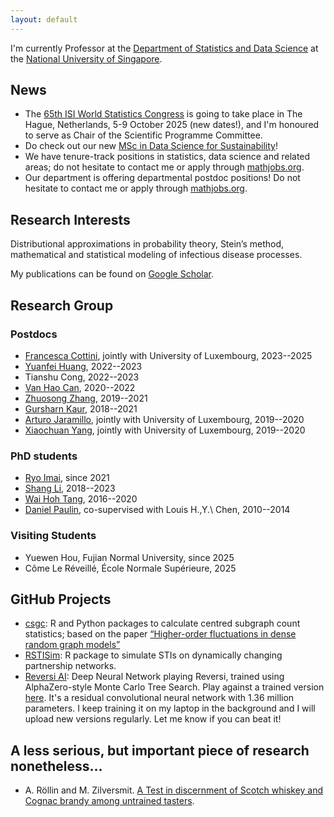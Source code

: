 ```yaml
---
layout: default
---
```


I'm currently Professor at the [Department of Statistics and Data Science](https://www.stat.nus.edu.sg) at the [National University of Singapore](https://www.nus.edu.sg).

## News

* The [65th ISI World Statistics Congress](https://www.isi-next.org/conferences/wsc2025/) is going to take place in The Hague, Netherlands, 5-9 October 2025 (new dates!), and I'm honoured to serve as Chair of the Scientific Programme Committee. 
* Do check out our new [MSc in Data Science for Sustainability](https://www.stat.nus.edu.sg/prospective-students/graduate-programme/msc-in-data-science-for-sustainability/)!
* We have tenure-track positions in statistics, data science and related areas; do not hesitate to contact me or apply through [mathjobs.org](https://www.mathjobs.org/jobs/list/24646).
* Our department is offering departmental postdoc positions! Do not hesitate to contact me or apply through [mathjobs.org](https://www.mathjobs.org/jobs/list/24647).


## Research Interests
Distributional approximations in probability theory, Stein’s method, mathematical and statistical modeling of infectious disease processes.

My publications can be found on [Google Scholar](https://scholar.google.com.sg/citations?user=0GNeK6IAAAAJ).

## Research Group

### Postdocs

* [Francesca Cottini](https://sites.google.com/view/francescacottini/home-page), jointly with University of Luxembourg, 2023--2025
* [Yuanfei Huang](https://scholar.google.com/citations?user=kj72rooAAAAJ), 2022--2023
* Tianshu Cong, 2022--2023
* [Van Hao Can](https://scholar.google.com/citations?user=wi118A8AAAAJ), 2020--2022
* [Zhuosong Zhang](https://zhuosongz.github.io), 2019--2021
* [Gursharn Kaur](https://sites.google.com/view/gursharn/home), 2018--2021
* [Arturo Jaramillo](https://www.cimat.mx/~jagil/app/dist/Arturo_Jaramillo_Gil_English.html), jointly with University of Luxembourg, 2019--2020
* [Xiaochuan Yang](https://www.linkedin.com/in/xiaochuan-yang-088975188), jointly with University of Luxembourg, 2019--2020

### PhD students

* [Ryo Imai](https://sites.google.com/view/rimaistat), since 2021
* [Shang Li](https://www.linkedin.com/in/shang-li-statnus/), 2018--2023
* [Wai Hoh Tang](https://www.linkedin.com/in/wai-hoh-tang), 2016--2020
* [Daniel Paulin](https://sites.google.com/site/paulindani/), co-supervised with Louis H.\,Y.\ Chen, 2010--2014

### Visiting Students

* Yuewen Hou, Fujian Normal University, since 2025
* Côme Le Réveillé, École Normale Supérieure, 2025


## GitHub Projects

* [csgc](https://github.com/lishang-stats/csgc): R and Python packages to calculate centred subgraph count statistics; based on the paper
[“Higher-order fluctuations in dense random graph models”](https://projecteuclid.org/journals/electronic-journal-of-probability/volume-26/issue-none/Higher-order-fluctuations-in-dense-random-graph-models/10.1214/21-EJP708.full)
* [RSTISim](https://github.com/aroellin/rstisim): R package to simulate STIs on dynamically changing partnership networks.
* [Reversi AI](https://github.com/aroellin/reversi): Deep Neural Network playing Reversi, trained using AlphaZero-style Monte Carlo Tree Search. Play against a trained version [here](https://aroellin.github.io/apps/reversi/). It's a residual convolutional neural network with 1.36 million parameters. I keep training it on my laptop in the background and I will upload new versions regularly. Let me know if you can beat it!


## A less serious, but important piece of research nonetheless...

* A. Röllin and M. Zilversmit. [A Test in discernment of Scotch whiskey and Cognac brandy among untrained tasters](/doc/whiskycognac.pdf). 
